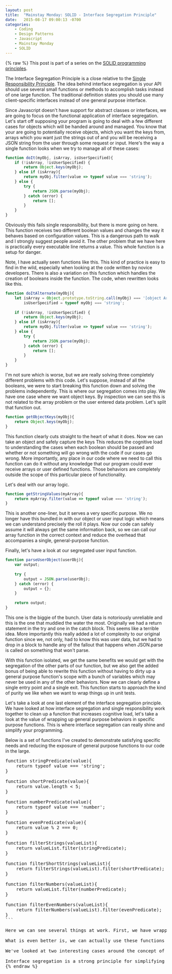 ```yaml
---
layout: post
title:  "Mainstay Monday: SOLID - Interface Segregation Principle"
date:   2015-08-17 09:00:13 -0700
categories:
    - Coding
    - Design Patterns
    - Javascript
    - Mainstay Monday
    - SOLID
---
```

{% raw %}
This post is part of a series on the <a href="http://www.chrisstead.net/archives/category/design-patterns/solid/" target="_blank">SOLID programming principles</a>.

The Interface Segregation Principle is a close relative to the <a href="http://www.chrisstead.net/archives/795/mainstay-monday-solid-single-responsibility/" target="_blank">Single Responsibility Principle</a>. The idea behind interface segregation is your API should use several small functions or methods to accomplish tasks instead of one large function.  The traditional definition states you should use many client-specific interfaces instead of one general purpose interface.

Since Javascript doesn't have support for abstract classes or interfaces, we are going to focus on the functional application of interface segregation. Let's start off supposing your program is going to deal with a few different cases for objects which will be handed around and managed.  You know that your are going to potentially receive objects, which you want the keys from, arrays which you want just the strings out of and you will be receiving a JSON string from the user through some request or input.  Here's the way a single function looks when we try to manage all of these cases:

```javascript
function doIt(myObj, isArray, isUserSpecified){
    if (!isArray, !isUserSpecified) {
        return Object.keys(myObj);
    } else if (isArray){
        return myObj.filter(value => typeof value === 'string');
    } else {
        try {
            return JSON.parse(myObj);
        } catch (error) {
            return [];
        }
    }
}
```

Obviously this fails single responsibility, but there is more going on here. This function receives two different boolean values and changes the way it behaves based on configuration values. This is a dangerous path to walk and I strongly suggest people avoid it. The other problem that we have here is practically every executable line returns a value. This whole function is a setup for danger.

Note, I have actually seen functions like this. This kind of practice is easy to find in the wild, especially when looking at the code written by novice developers. There is also a variation on this function which handles the creation of booleans inside the function.  The code, when rewritten looks like this.

```javascript
function doItAlternate(myObj){
    let isArray = Object.prototype.toString.call(myObj) === '[object Array]',
        isUserSpecified = typeof myObj === 'string';
        
    if (!isArray, !isUserSpecified) {
        return Object.keys(myObj);
    } else if (isArray){
        return myObj.filter(value => typeof value === 'string');
    } else {
        try {
            return JSON.parse(myObj);
        } catch (error) {
            return [];
        }
    }
}
```

I'm not sure which is worse, but we are really solving three completely different problems with this code.  Let's suppose, instead of all the booleans, we were to start breaking this function down and solving the problems independently.  This is where our segregation comes into play.  We have one case where we want object keys.  By inspection we can see this is not related to the array problem or the user entered data problem.  Let's split that function out.

```javascript
function getObjectKeys(myObj){
    return Object.keys(myObj);
}
```

This function clearly cuts straight to the heart of what it does. Now we can take an object and safely capture the keys This reduces the cognitive load to understanding the cases when each boolean should be passed and whether or not something will go wrong with the code if our cases go wrong.  More importantly, any place in our code where we need to call this function can do it without any knowledge that our program could ever receive arrays or user defined functions. Those behaviors are completely outside the scope of this particular piece of functionality.

Let's deal with our array logic.

```javascript
function getStringValues(myArray){
    return myArray.filter(value => typeof value === 'string');
}
```

This is another one-liner, but it serves a very specific purpose. We no longer have this bundled in with our object or user input logic which means we can understand precisely the roll it plays. Now our code can safely assume it will always get the same information back, so we can call our array function in the correct context and reduce the overhead that accompanies a single, general-purpose function.

Finally, let's have a look at our segregated user input function.

```javascript
function parseUserObject(userObj){
    var output;
    
    try {
        output = JSON.parse(userObj);
    } catch (error) {
        output = {};
    }
    
    return output;
}
```

This one is the biggie of the bunch. User data is notoriously unreliable and this is the one that muddied the water the most. Originally we had a return statement in the try and one in the catch block.  This seems like a terrible idea. More importantly this really added a lot of complexity to our original function since we, not only, had to know this was user data, but we had to drop in a block to handle any of the fallout that happens when JSON.parse is called on something that won't parse.

With this function isolated, we get the same benefits we would get with the segregation of the other parts of our function, but we also get the added bonus of being able to rewrite this function without having to dirty up a general purpose function's scope with a bunch of variables which may never be used in any of the other behaviors.  Now we can clearly define a single entry point and a single exit. This function starts to approach the kind of purity we like when we want to wrap things up in unit tests.

Let's take a look at one last element of the interface segregation principle. We have looked at how interface segregation and single responsibility work together to clean up a function that increases cognitive load, let's take a look at the value of wrapping up general purpose behaviors in specific purpose functions. This is where interface segregation can really shine and simplify your programming.

Below is a set of functions I've created to demonstrate satisfying specific needs and reducing the exposure of general purpose functions to our code in the large.

<pre class="language">
function stringPredicate(value){
    return typeof value === 'string';
}

function shortPredicate(value){
    return value.length < 5;
}

function numberPredicate(value){
    return typeof value === 'number';
}

function evenPredicate(value){
    return value % 2 === 0;
}

function filterStrings(valueList){
    return valueList.filter(stringPredicate);
}

function filterShortStrings(valueList){
    return filterStrings(valueList).filter(shortPredicate);
}

function filterNumbers(valueList){
    return valueList.filter(numberPredicate);
}

function filterEvenNumbers(valueList){
    return filterNumbers(valueList).filter(evenPredicate);
}
```

Here we can see several things at work. First, we have wrapped up the filter function in a few convenience functions which give us a specific type of output. This is great for sanitizing data as well as function composition. With each of the produced functions, we can provide value: filtering strings or numbers, filtering strings of a certain length or filtering only numbers which are even.

What is even better is, we can actually use these functions in a composite way to build more complex functions or new functions that do something different.  Imagine if we had to do this directly in our code. That would be a LOT of duplication and we would have to interact with the general purpose filter function every time.

We've looked at two interesting cases around the concept of segregating our interfaces and providing solutions for problems which can be reused throughout our code. First we looked at how interface segregation and single responsibility principle are related, and how one strengthens the other.  Then we had a look at wrapping up broad-use functions in solution-driven structures to simplify the process of solving problems in our program.

Interface segregation is a strong principle for simplifying code and providing a clearer strategy for solving problems.  It works hand in hand with other principles to make your program cleaner, simpler and more stable, which is what we all really want, isn't it?
{% endraw %}
    
